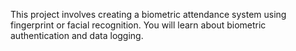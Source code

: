  This project involves creating a biometric attendance system using fingerprint or facial recognition. 
 You will learn about biometric authentication and data logging.

